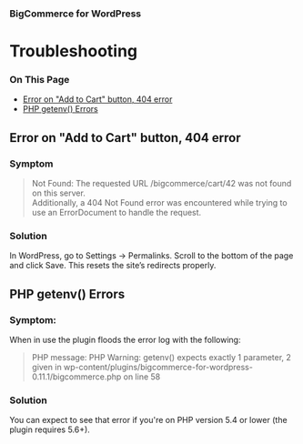 <div><h3 class="sub-docs-type" id="bigcommerce-for-wordpress">BigCommerce for WordPress</h3>

# Troubleshooting

<div class="otp" id="no-index">

### On This Page
- [Error on "Add to Cart" button, 404 error](#error-on-%22add-to-cart%22-button-404-error)
- [PHP getenv() Errors](#php-getenv-errors)

</div> 

## Error on "Add to Cart" button, 404 error

### Symptom

> Not Found: The requested URL /bigcommerce/cart/42 was not found on this server.  
> Additionally, a 404 Not Found error was encountered while trying to use an ErrorDocument to handle the request.

### Solution
In WordPress, go to Settings → Permalinks. Scroll to the bottom of the page and click Save. This resets the site’s redirects properly.

## PHP getenv() Errors

### Symptom: 
When in use the plugin floods the error log with the following:

> PHP message: PHP Warning: getenv() expects exactly 1 parameter, 2 given in wp-content/plugins/bigcommerce-for-wordpress-0.11.1/bigcommerce.php on line 58

### Solution
You can expect to see that error if you're on PHP version 5.4 or lower (the plugin requires 5.6+).
